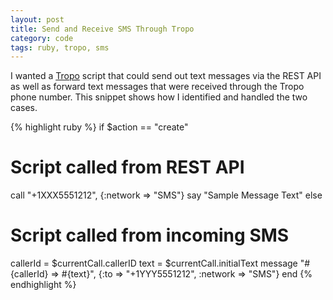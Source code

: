 ```yaml
---
layout: post
title: Send and Receive SMS Through Tropo
category: code
tags: ruby, tropo, sms
---
```


I wanted a [Tropo][tropo] script that could send out text messages via the REST API as well as forward text messages that were received through the Tropo phone number. This snippet shows how I identified and handled the two cases. 

{% highlight ruby %}
if $action == "create"
  # Script called from REST API
  call "+1XXX5551212", {:network => "SMS"}
  say "Sample Message Text"
else
  # Script called from incoming SMS
  callerId = $currentCall.callerID
  text = $currentCall.initialText
  message "#{callerId} => #{text}", {:to => "+1YYY5551212", :network => "SMS"}
end
{% endhighlight %}

  [tropo]: https://www.tropo.com
